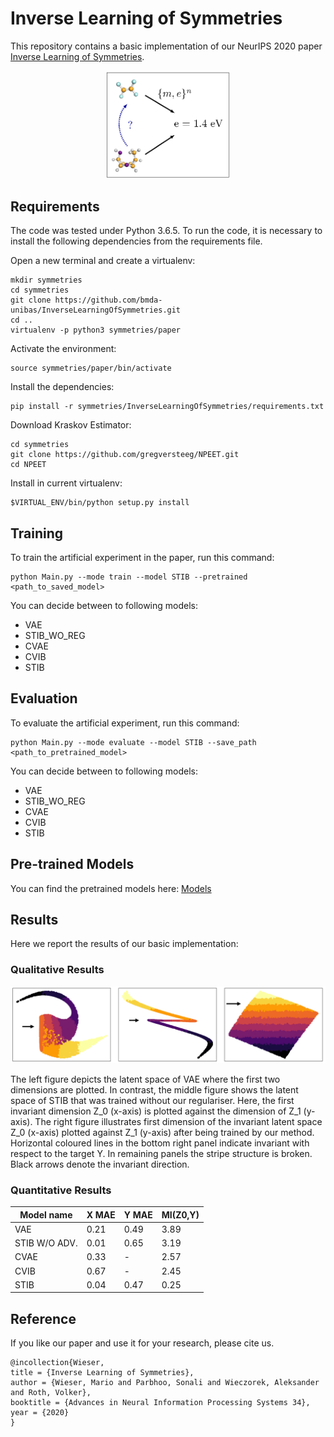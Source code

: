 
# Inverse Learning of Symmetries

This repository contains a basic implementation of our NeurIPS 2020 paper [Inverse Learning of Symmetries](https://arxiv.org/pdf/2002.02782.pdf). 

<p align="center">
  <img src="images/main.png" width=200/>
</p>


## Requirements

The code was tested under Python 3.6.5. To run the code, it is necessary to install the following dependencies from the requirements file.

Open a new terminal and create a virtualenv:
```
mkdir symmetries
cd symmetries
git clone https://github.com/bmda-unibas/InverseLearningOfSymmetries.git
cd ..
virtualenv -p python3 symmetries/paper
```

Activate the environment:
```
source symmetries/paper/bin/activate
```
Install the dependencies:
```
pip install -r symmetries/InverseLearningOfSymmetries/requirements.txt
```

Download Kraskov Estimator:
```
cd symmetries
git clone https://github.com/gregversteeg/NPEET.git
cd NPEET
```

Install in current virtualenv:
```
$VIRTUAL_ENV/bin/python setup.py install
```

## Training

To train the artificial experiment in the paper, run this command:

```train
python Main.py --mode train --model STIB --pretrained <path_to_saved_model>
```
You can decide between to following models:

- VAE
- STIB_WO_REG
- CVAE
- CVIB
- STIB

## Evaluation

To evaluate the artificial experiment, run this command:

```eval
python Main.py --mode evaluate --model STIB --save_path <path_to_pretrained_model>
```

You can decide between to following models:

- VAE
- STIB_WO_REG
- CVAE
- CVIB
- STIB

## Pre-trained Models

You can find the pretrained models here: [Models](pretrained/)


## Results

Here we report the results of our basic implementation:

### Qualitative Results

<p align="center">
  <img src="images/latent_space.png"/>
</p>

The left figure depicts the latent space of VAE where the first two dimensions are plotted. In contrast, the middle figure shows the latent space of STIB that was trained without our regulariser. Here, the first invariant dimension Z_0 (x-axis) is plotted against the dimension of Z_1 (y-axis). The right figure illustrates first dimension of the invariant latent space Z_0 (x-axis) plotted against Z_1 (y-axis) after being trained by our method. Horizontal coloured lines in the bottom right panel indicate invariant with respect to the target Y. In remaining panels the stripe structure is broken. Black arrows denote the invariant direction.

### Quantitative Results
| Model name         | X MAE  | Y MAE | MI(Z0,Y) |
| ------------------ |---------------- | -------------- | -------------- |
| VAE   |     0.21         |      0.49       | 3.89  |
| STIB W/O ADV.   |     0.01         |      0.65       | 3.19 |
| CVAE   |     0.33         |      -       | 2.57 |
| CVIB   |     0.67         |      -       | 2.45 |
| STIB   |     0.04         |      0.47       | 0.25 |


## Reference


If you like our paper and use it for your research, please cite us.

```
@incollection{Wieser,
title = {Inverse Learning of Symmetries},
author = {Wieser, Mario and Parbhoo, Sonali and Wieczorek, Aleksander and Roth, Volker},
booktitle = {Advances in Neural Information Processing Systems 34},
year = {2020}
}
```